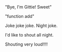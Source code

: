 "Bye, I'm Gittie! Sweet"

"function add"

Joke joke joke. Night joke.

I'd like to shout all night.

Shouting very loud!!!!
